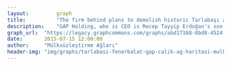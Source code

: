 ```yaml
---
layout:         graph
title:          "The firm behind plans to demolish historic Tarlabaşı and Fener-Balat neighbourhoods"
description:    "GAP Holding, who is CEO is Recep Tayyip Erdoğan’s son-in-law, took the public tenders to demolish and rebuild the historic neighborhoods of Tarlabaşı and Fener Balat. Both projects include forced evictions and were sued by local resistance groups. Courts have decided in favor of the residents, however hundreds of historic buildings have already been torn down by the company."
graph_url:  "https://legacy.graphcommons.com/graphs/abd17168-0bd8-4524-9faa-1c1b1de41d2f"
date:       2015-07-15 12:00:00
author:     "Mülksüzleştirme Ağları"
header-img: "img/graphs/tarlabasi-fenerbalat-gap-calik-ag-haritasi-mulksuzlestirme-graphcommons.jpg"
---
```

